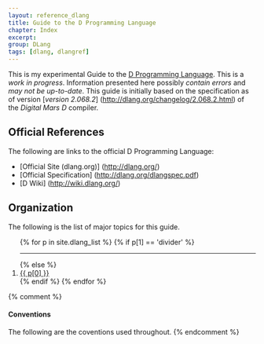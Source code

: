 ```yaml
---
layout: reference_dlang
title: Guide to the D Programming Language
chapter: Index
excerpt:
group: DLang
tags: [dlang, dlangref]
---
```


This is my experimental Guide to the [D Programming Language](http://dlang.org/).
This is a _work in progress_.
Information presented here possibly _contain errors_ and _may not be up-to-date_.
This guide is initially based on the specification as of version [_version 2.068.2_] (http://dlang.org/changelog/2.068.2.html) of the _Digital Mars D_ compiler.

## Official References

The following are links to the official D Programming Language:

* [Official Site (dlang.org)] (http://dlang.org/)
* [Official Specification] (http://dlang.org/dlangspec.pdf)
* [D Wiki] (http://wiki.dlang.org/)

## Organization

The following is the list of major topics for this guide.

<ol>
{% for p in site.dlang_list %}
    {% if p[1] == 'divider' %}
        <hr class="thin compact darker" />
    {% else %}
        <li class="padding_left_5"><a class="no_underline" href="{{ p[1]  }}">{{ p[0] }}</a></li>
    {% endif %}
{% endfor %}
</ol>

{% comment %}
#### Conventions
The following are the coventions used throughout.
{% endcomment %}